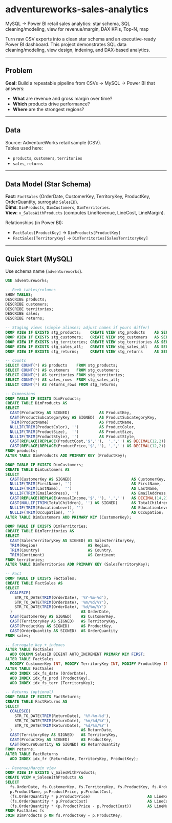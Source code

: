 # adventureworks-sales-analytics
MySQL → Power BI retail sales analytics: star schema, SQL cleaning/modeling, view for revenue/margin, DAX KPIs, Top-N, map

Turn raw CSV exports into a clean star schema and an executive-ready Power BI dashboard. This project demonstrates SQL data cleaning/modeling, view design, indexing, and DAX-based analytics.

---

##  Problem

**Goal:** Build a repeatable pipeline from CSVs → MySQL → Power BI that answers:
- **What** are revenue and gross margin over time?
- **Which** products drive performance?
- **Where** are the strongest regions?

---

##  Data

Source: AdventureWorks retail sample (CSV).  
Tables used here:
- `products`, `customers`, `territories`
- `sales`, `returns`


---

##  Data Model (Star Schema)

**Fact**: `FactSales` (OrderDate, CustomerKey, TerritoryKey, ProductKey, OrderQuantity, surrogate `SalesID`).  
**Dims**: `DimProducts`, `DimCustomers`, `DimTerritories`.  
**View**: `v_SalesWithProducts` (computes LineRevenue, LineCost, LineMargin).

Relationships (in Power BI):
- `FactSales[ProductKey]` → `DimProducts[ProductKey]`
- `FactSales[TerritoryKey]` → `DimTerritories[SalesTerritoryKey]`

---

##  Quick Start (MySQL)

Use  schema name (`adventureworks`).

```sql
USE adventureworks;

-- Peek tables/columns
SHOW TABLES;
DESCRIBE products;
DESCRIBE customers;
DESCRIBE territories;
DESCRIBE sales;
DESCRIBE returns;

-- Staging views (simple aliases; adjust names if yours differ)
DROP VIEW IF EXISTS stg_products;    CREATE VIEW stg_products    AS SELECT * FROM products;
DROP VIEW IF EXISTS stg_customers;   CREATE VIEW stg_customers   AS SELECT * FROM customers;
DROP VIEW IF EXISTS stg_territories; CREATE VIEW stg_territories AS SELECT * FROM territories;
DROP VIEW IF EXISTS stg_sales_all;   CREATE VIEW stg_sales_all   AS SELECT * FROM sales;
DROP VIEW IF EXISTS stg_returns;     CREATE VIEW stg_returns     AS SELECT * FROM returns;

-- Counts
SELECT COUNT(*) AS products    FROM stg_products;
SELECT COUNT(*) AS customers   FROM stg_customers;
SELECT COUNT(*) AS territories FROM stg_territories;
SELECT COUNT(*) AS sales_rows  FROM stg_sales_all;
SELECT COUNT(*) AS returns_rows FROM stg_returns;

-- Dimensions
DROP TABLE IF EXISTS DimProducts;
CREATE TABLE DimProducts AS
SELECT
  CAST(ProductKey AS SIGNED)             AS ProductKey,
  CAST(ProductSubcategoryKey AS SIGNED)  AS ProductSubcategoryKey,
  TRIM(ProductName)                      AS ProductName,
  NULLIF(TRIM(ProductColor), '')         AS ProductColor,
  NULLIF(TRIM(ProductSize),  '')         AS ProductSize,
  NULLIF(TRIM(ProductStyle), '')         AS ProductStyle,
  CAST(REPLACE(REPLACE(ProductCost,'$',''),  ',','') AS DECIMAL(12,2)) AS ProductCost,
  CAST(REPLACE(REPLACE(ProductPrice,'$',''), ',','') AS DECIMAL(12,2)) AS ProductPrice
FROM products;
ALTER TABLE DimProducts ADD PRIMARY KEY (ProductKey);

DROP TABLE IF EXISTS DimCustomers;
CREATE TABLE DimCustomers AS
SELECT
  CAST(CustomerKey AS SIGNED)                          AS CustomerKey,
  NULLIF(TRIM(FirstName), '')                          AS FirstName,
  NULLIF(TRIM(LastName),  '')                          AS LastName,
  NULLIF(TRIM(EmailAddress), '')                       AS EmailAddress,
  CAST(REPLACE(REPLACE(AnnualIncome,'$',''), ',','')   AS DECIMAL(14,2)) AS AnnualIncome,
  CAST(NULLIF(TRIM(TotalChildren), '') AS SIGNED)      AS TotalChildren,
  NULLIF(TRIM(EducationLevel), '')                     AS EducationLevel,
  NULLIF(TRIM(Occupation), '')                         AS Occupation;
ALTER TABLE DimCustomers ADD PRIMARY KEY (CustomerKey);

DROP TABLE IF EXISTS DimTerritories;
CREATE TABLE DimTerritories AS
SELECT
  CAST(SalesTerritoryKey AS SIGNED) AS SalesTerritoryKey,
  TRIM(Region)                      AS Region,
  TRIM(Country)                     AS Country,
  TRIM(Continent)                   AS Continent
FROM territories;
ALTER TABLE DimTerritories ADD PRIMARY KEY (SalesTerritoryKey);

-- Fact
DROP TABLE IF EXISTS FactSales;
CREATE TABLE FactSales AS
SELECT
  COALESCE(
    STR_TO_DATE(TRIM(OrderDate), '%Y-%m-%d'),
    STR_TO_DATE(TRIM(OrderDate), '%m/%d/%Y'),
    STR_TO_DATE(TRIM(OrderDate), '%d/%m/%Y')
  )                              AS OrderDate,
  CAST(CustomerKey AS SIGNED)    AS CustomerKey,
  CAST(TerritoryKey AS SIGNED)   AS TerritoryKey,
  CAST(ProductKey AS SIGNED)     AS ProductKey,
  CAST(OrderQuantity AS SIGNED)  AS OrderQuantity
FROM sales;

-- Surrogate key + indexes
ALTER TABLE FactSales
  ADD COLUMN SalesID BIGINT AUTO_INCREMENT PRIMARY KEY FIRST;
ALTER TABLE FactSales
  MODIFY CustomerKey INT, MODIFY TerritoryKey INT, MODIFY ProductKey INT;
ALTER TABLE FactSales
  ADD INDEX idx_fs_date (OrderDate),
  ADD INDEX idx_fs_prod (ProductKey),
  ADD INDEX idx_fs_terr (TerritoryKey);

-- Returns (optional)
DROP TABLE IF EXISTS FactReturns;
CREATE TABLE FactReturns AS
SELECT
  COALESCE(
    STR_TO_DATE(TRIM(ReturnDate), '%Y-%m-%d'),
    STR_TO_DATE(TRIM(ReturnDate), '%m/%d/%Y'),
    STR_TO_DATE(TRIM(ReturnDate), '%d/%m/%Y')
  )                              AS ReturnDate,
  CAST(TerritoryKey AS SIGNED)   AS TerritoryKey,
  CAST(ProductKey AS SIGNED)     AS ProductKey,
  CAST(ReturnQuantity AS SIGNED) AS ReturnQuantity
FROM returns;
ALTER TABLE FactReturns
  ADD INDEX idx_fr (ReturnDate, TerritoryKey, ProductKey);

-- Revenue/Margin view
DROP VIEW IF EXISTS v_SalesWithProducts;
CREATE VIEW v_SalesWithProducts AS
SELECT
  fs.OrderDate, fs.CustomerKey, fs.TerritoryKey, fs.ProductKey, fs.OrderQuantity,
  p.ProductName, p.ProductPrice, p.ProductCost,
  (fs.OrderQuantity * p.ProductPrice)                         AS LineRevenue,
  (fs.OrderQuantity * p.ProductCost)                          AS LineCost,
  (fs.OrderQuantity * (p.ProductPrice - p.ProductCost))       AS LineMargin
FROM FactSales fs
JOIN DimProducts p ON fs.ProductKey = p.ProductKey;
